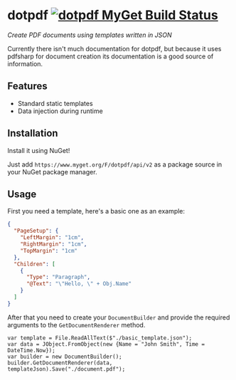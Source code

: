 # dotpdf [![dotpdf MyGet Build Status](https://www.myget.org/BuildSource/Badge/dotpdf?identifier=0cccd0c6-a15d-4650-9fd8-a11ce5a61875)](https://www.myget.org/)
*Create PDF documents using templates written in JSON*

Currently there isn't much documentation for dotpdf, but because it uses pdfsharp for document creation its documentation is a good source of information.

## Features
* Standard static templates
* Data injection during runtime

## Installation

Install it using NuGet!

Just add `https://www.myget.org/F/dotpdf/api/v2` as a package source in your NuGet package manager.

## Usage
First you need a template, here's a basic one as an example:
```JSON
{
  "PageSetup": {
    "LeftMargin": "1cm",
    "RightMargin": "1cm",
    "TopMargin": "1cm"
  },
  "Children": [
    {
      "Type": "Paragraph",
      "@Text": "\"Hello, \" + Obj.Name"
    }
  ]
}
```
After that you need to create your `DocumentBuilder` and provide the required arguments to the `GetDocumentRenderer` method.
```CSharp
var template = File.ReadAllText($"./basic_template.json");
var data = JObject.FromObject(new {Name = "John Smith", Time = DateTime.Now});
var builder = new DocumentBuilder();
builder.GetDocumentRenderer(data, templateJson).Save("./document.pdf");
```